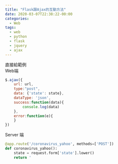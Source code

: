 ```yaml
---
title: "Flask跟Ajax的互動方法"
date: 2020-03-07T22:38:22-00:00
categories:
  - Web
tags:
  - web
  - python
  - flask
  - jquery
  - ajax
---
```

  
直接給範例  
Web端
```javascript
$.ajax({
    url: url,
    type:"post",
    data: {'state': state},
    dataType: 'json',
    success:function(data){
        console.log(data)
    },
    error:function(e){
    }
})
```  
Server 端  
```python
@app.route('/coronavirus_yahoo', methods=['POST'])
def coronavirus_yahoo():
    state = request.form['state'].lower()
    return '
```